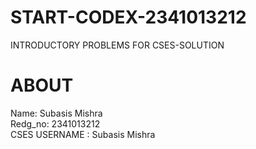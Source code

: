 # START-CODEX-2341013212

INTRODUCTORY PROBLEMS FOR CSES-SOLUTION

# ABOUT
Name: Subasis Mishra<br>
Redg_no: 2341013212<br>
CSES USERNAME : Subasis Mishra<br>
